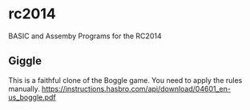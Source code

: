 # rc2014
BASIC and Assemby Programs for the RC2014
## Giggle
This is a faithful clone of the Boggle game. You need to apply the rules manually.
https://instructions.hasbro.com/api/download/04601_en-us_boggle.pdf
